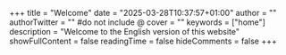 +++
title = "Welcome"
date = "2025-03-28T10:37:57+01:00"
author = ""
authorTwitter = "" #do not include @
cover = ""
keywords = ["home"]
description = "Welcome to the English version of this website"
showFullContent = false
readingTime = false
hideComments = false
+++